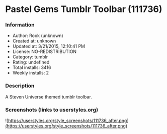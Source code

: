 # Pastel Gems Tumblr Toolbar (111736)

### Information
- Author: Rook (unknown)
- Created at: unknown
- Updated at: 3/21/2015, 12:10:41 PM
- License: NO-REDISTRIBUTION
- Category: tumblr
- Rating: undefined
- Total installs: 3416
- Weekly installs: 2


### Description
A Steven Universe themed tumblr toolbar.


### Screenshots (links to userstyles.org)
![https://userstyles.org/style_screenshots/111736_after.png](https://userstyles.org/style_screenshots/111736_after.png)


